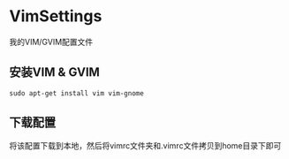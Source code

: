 VimSettings
===========

我的VIM/GVIM配置文件


安装VIM & GVIM
--------------

    sudo apt-get install vim vim-gnome


下载配置
--------

将该配置下载到本地，然后将vimrc文件夹和.vimrc文件拷贝到home目录下即可
